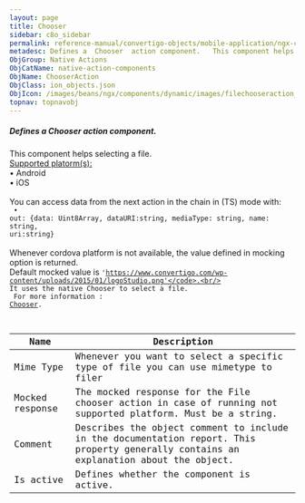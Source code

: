 ```yaml
---
layout: page
title: Chooser
sidebar: c8o_sidebar
permalink: reference-manual/convertigo-objects/mobile-application/ngx-components/native-action-components/chooser/
metadesc: Defines a  Chooser  action component.   This component helps selecting a file.  Supported platorm(s)     • Android  • iOS  You can access data from th
ObjGroup: Native Actions
ObjCatName: native-action-components
ObjName: ChooserAction
ObjClass: ion_objects.json
ObjIcon: /images/beans/ngx/components/dynamic/images/filechooseraction_32x32.png
topnav: topnavobj
---
```

##### Defines a <i>Chooser</i> action component. <br/>

 This component helps selecting a file.<br/>
<u>Supported platorm(s):</u> <br/>
 • Android<br/>
 • iOS<br/>
<br/>
You can access data from the next action in the chain in (TS) mode with: <code><br/>
 • out: {data: Uint8Array, dataURI:string, mediaType: string, name: string, uri:string}</code><br/>
<br/>
Whenever cordova platform is not available, the value defined in mocking option is returned.<br/>
 Default mocked value is <code>'https://www.convertigo.com/wp-content/uploads/2015/01/logoStudio.png'</code>.<br/>
It uses the native Chooser to select a file.<br/>
For more information : <a href='https://ionicframework.com/docs/native/chooser'>Chooser</a>.

Name | Description 
--- | ---
Mime Type | Whenever you want to select a specific type of file you can use mimetype to filer
Mocked response | The mocked response for the File chooser action in case of running not supported platform. Must be a string.
Comment | Describes the object comment to include in the documentation report.  This property generally contains an explanation about the object. 
Is active | Defines whether the component is active. 

